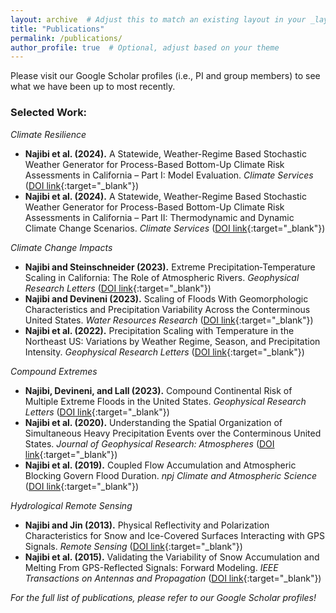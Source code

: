 ```yaml
---
layout: archive  # Adjust this to match an existing layout in your _layouts folder
title: "Publications"
permalink: /publications/
author_profile: true  # Optional, adjust based on your theme
---
```


Please visit our Google Scholar profiles (i.e., PI and group members) to see what we have been up to most recently.

### Selected Work:

_Climate Resilience_
- **Najibi et al. (2024).** A Statewide, Weather-Regime Based Stochastic Weather Generator for Process-Based Bottom-Up Climate Risk Assessments in California – Part I: Model Evaluation. *Climate Services* ([DOI link](https://doi.org/10.1016/j.cliser.2024.100489){:target="_blank"})
- **Najibi et al. (2024).** A Statewide, Weather-Regime Based Stochastic Weather Generator for Process-Based Bottom-Up Climate Risk Assessments in California – Part II: Thermodynamic and Dynamic Climate Change Scenarios. *Climate Services* ([DOI link](https://doi.org/10.1016/j.cliser.2024.100485){:target="_blank"})

_Climate Change Impacts_
- **Najibi and Steinschneider (2023).** Extreme Precipitation‐Temperature Scaling in California: The Role of Atmospheric Rivers. *Geophysical Research Letters* ([DOI link](https://doi.org/10.1029/2023GL104606){:target="_blank"})
- **Najibi and Devineni (2023).** Scaling of Floods With Geomorphologic Characteristics and Precipitation Variability Across the Conterminous United States. *Water Resources Research* ([DOI link](https://doi.org/10.1029/2022WR032815){:target="_blank"})
- **Najibi et al. (2022).** Precipitation Scaling with Temperature in the Northeast US: Variations by Weather Regime, Season, and Precipitation Intensity. *Geophysical Research Letters* ([DOI link](https://doi.org/10.1029/2021GL097100){:target="_blank"})

_Compound Extremes_
- **Najibi, Devineni, and Lall (2023).** Compound Continental Risk of Multiple Extreme Floods in the United States. *Geophysical Research Letters* ([DOI link](https://doi.org/10.1029/2023GL105297){:target="_blank"})
- **Najibi et al. (2020).** Understanding the Spatial Organization of Simultaneous Heavy Precipitation Events over the Conterminous United States. *Journal of Geophysical Research: Atmospheres* ([DOI link](https://doi.org/10.1029/2020JD033036){:target="_blank"})
- **Najibi et al. (2019).** Coupled Flow Accumulation and Atmospheric Blocking Govern Flood Duration. *npj Climate and Atmospheric Science* ([DOI link](https://doi.org/10.1038/s41612-019-0076-6){:target="_blank"})

_Hydrological Remote Sensing_
- **Najibi and Jin (2013).**  Physical Reflectivity and Polarization Characteristics for Snow and Ice-Covered Surfaces Interacting with GPS Signals. *Remote Sensing* ([DOI link](https://doi.org/10.3390/rs5084006){:target="_blank"})
- **Najibi et al. (2015).** Validating the Variability of Snow Accumulation and Melting From GPS-Reflected Signals: Forward Modeling. *IEEE Transactions on Antennas and Propagation* ([DOI link](https://doi.org/10.1109/TAP.2015.2414950){:target="_blank"})

*For the full list of publications, please refer to our Google Scholar profiles!*
